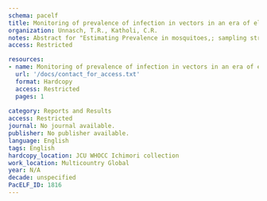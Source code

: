 ```yaml
---
schema: pacelf
title: Monitoring of prevalence of infection in vectors in an era of elimination
organization: Unnasch, T.R., Katholi, C.R.
notes: Abstract for "Estimating Prevalence in mosquitoes,; sampling strategies and use of PoolScreen"
access: Restricted

resources:
- name: Monitoring of prevalence of infection in vectors in an era of elimination
  url: '/docs/contact_for_access.txt'
  format: Hardcopy
  access: Restricted
  pages: 1
 
category: Reports and Results
access: Restricted
journal: No journal available.
publisher: No publisher available. 
language: English 
tags: English 
hardcopy_location: JCU WHOCC Ichimori collection
work_location: Multicountry Global
year: N/A
decade: unspecified
PacELF_ID: 1816
---
```

